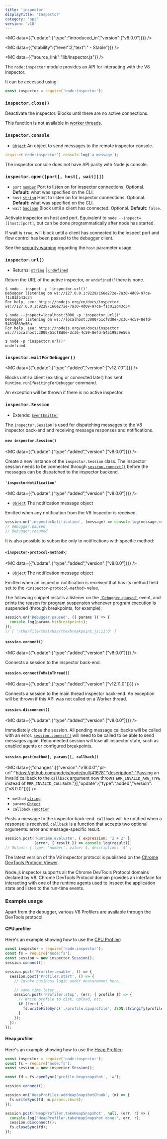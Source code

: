 ```yaml
---
title: 'inspector'
displayTitle: 'Inspector'
category: 'api'
version: 'v18'
---
```


<MC data={{"update":{"type":"introduced_in","version":["v8.0.0"]}}} />

<MC data={{"stability":{"level":2,"text":" - Stable"}}} />

<MC data={{"source_link":"lib/inspector.js"}} />

The `node:inspector` module provides an API for interacting with the V8
inspector.

It can be accessed using:

```js
const inspector = require('node:inspector');
```

### <Tag tag="M" /> `inspector.close()`

Deactivate the inspector. Blocks until there are no active connections.

This function is not available in [worker threads][].

### <Tag tag="M" /> `inspector.console`

* [`Object`](https://developer.mozilla.org/en-US/docs/Web/JavaScript/Reference/Global_Objects/Object) An object to send messages to the remote inspector console.

```js
require('node:inspector').console.log('a message');
```

The inspector console does not have API parity with Node.js
console.

### <Tag tag="M" /> `inspector.open([port[, host[, wait]]])`

* `port` [`number`](https://developer.mozilla.org/en-US/docs/Web/JavaScript/Data_structures#Number_type) Port to listen on for inspector connections. Optional.
  **Default:** what was specified on the CLI.
* `host` [`string`](https://developer.mozilla.org/en-US/docs/Web/JavaScript/Data_structures#String_type) Host to listen on for inspector connections. Optional.
  **Default:** what was specified on the CLI.
* `wait` [`boolean`](https://developer.mozilla.org/en-US/docs/Web/JavaScript/Data_structures#Boolean_type) Block until a client has connected. Optional.
  **Default:** `false`.

Activate inspector on host and port. Equivalent to
`node --inspect=[[host:]port]`, but can be done programmatically after node has
started.

If wait is `true`, will block until a client has connected to the inspect port
and flow control has been passed to the debugger client.

See the [security warning][] regarding the `host`
parameter usage.

### <Tag tag="M" /> `inspector.url()`

* Returns: [`string`](https://developer.mozilla.org/en-US/docs/Web/JavaScript/Data_structures#String_type) | [`undefined`](https://developer.mozilla.org/en-US/docs/Web/JavaScript/Data_structures#Undefined_type)

Return the URL of the active inspector, or `undefined` if there is none.

```console
$ node --inspect -p 'inspector.url()'
Debugger listening on ws://127.0.0.1:9229/166e272e-7a30-4d09-97ce-f1c012b43c34
For help, see: https://nodejs.org/en/docs/inspector
ws://127.0.0.1:9229/166e272e-7a30-4d09-97ce-f1c012b43c34

$ node --inspect=localhost:3000 -p 'inspector.url()'
Debugger listening on ws://localhost:3000/51cf8d0e-3c36-4c59-8efd-54519839e56a
For help, see: https://nodejs.org/en/docs/inspector
ws://localhost:3000/51cf8d0e-3c36-4c59-8efd-54519839e56a

$ node -p 'inspector.url()'
undefined
```

### <Tag tag="M" /> `inspector.waitForDebugger()`

<MC data={{"update":{"type":"added","version":["v12.7.0"]}}} />

Blocks until a client (existing or connected later) has sent
`Runtime.runIfWaitingForDebugger` command.

An exception will be thrown if there is no active inspector.

### <Tag tag="C" /> `inspector.Session`

* Extends: [`EventEmitter`](/api/events#eventemitter)

The `inspector.Session` is used for dispatching messages to the V8 inspector
back-end and receiving message responses and notifications.

#### <Tag tag="M" /> `new inspector.Session()`

<MC data={{"update":{"type":"added","version":["v8.0.0"]}}} />

Create a new instance of the `inspector.Session` class. The inspector session
needs to be connected through [`session.connect()`][] before the messages
can be dispatched to the inspector backend.

#### <Tag tag="E" /> `'inspectorNotification'`

<MC data={{"update":{"type":"added","version":["v8.0.0"]}}} />

* [`Object`](https://developer.mozilla.org/en-US/docs/Web/JavaScript/Reference/Global_Objects/Object) The notification message object

Emitted when any notification from the V8 Inspector is received.

```js
session.on('inspectorNotification', (message) => console.log(message.method));
// Debugger.paused
// Debugger.resumed
```

It is also possible to subscribe only to notifications with specific method:

#### <Tag tag="E" /> `<inspector-protocol-method>`;

<MC data={{"update":{"type":"added","version":["v8.0.0"]}}} />

* [`Object`](https://developer.mozilla.org/en-US/docs/Web/JavaScript/Reference/Global_Objects/Object) The notification message object

Emitted when an inspector notification is received that has its method field set
to the `<inspector-protocol-method>` value.

The following snippet installs a listener on the [`'Debugger.paused'`][]
event, and prints the reason for program suspension whenever program
execution is suspended (through breakpoints, for example):

```js
session.on('Debugger.paused', ({ params }) => {
  console.log(params.hitBreakpoints);
});
// [ '/the/file/that/has/the/breakpoint.js:11:0' ]
```

#### <Tag tag="M" /> `session.connect()`

<MC data={{"update":{"type":"added","version":["v8.0.0"]}}} />

Connects a session to the inspector back-end.

#### <Tag tag="M" /> `session.connectToMainThread()`

<MC data={{"update":{"type":"added","version":["v12.11.0"]}}} />

Connects a session to the main thread inspector back-end. An exception will
be thrown if this API was not called on a Worker thread.

#### <Tag tag="M" /> `session.disconnect()`

<MC data={{"update":{"type":"added","version":["v8.0.0"]}}} />

Immediately close the session. All pending message callbacks will be called
with an error. [`session.connect()`][] will need to be called to be able to send
messages again. Reconnected session will lose all inspector state, such as
enabled agents or configured breakpoints.

#### <Tag tag="M" /> `session.post(method[, params][, callback])`

<MC data={{"changes":[{"version":"v18.0.0","pr-url":"https://github.com/nodejs/node/pull/41678","description":"Passing an invalid callback to the `callback` argument now throws `ERR_INVALID_ARG_TYPE` instead of `ERR_INVALID_CALLBACK`."}],"update":{"type":"added","version":["v8.0.0"]}}} />

* `method` [`string`](https://developer.mozilla.org/en-US/docs/Web/JavaScript/Data_structures#String_type)
* `params` [`Object`](https://developer.mozilla.org/en-US/docs/Web/JavaScript/Reference/Global_Objects/Object)
* `callback` [`Function`](https://developer.mozilla.org/en-US/docs/Web/JavaScript/Reference/Global_Objects/Function)

Posts a message to the inspector back-end. `callback` will be notified when
a response is received. `callback` is a function that accepts two optional
arguments: error and message-specific result.

```js
session.post('Runtime.evaluate', { expression: '2 + 2' },
             (error, { result }) => console.log(result));
// Output: { type: 'number', value: 4, description: '4' }
```

The latest version of the V8 inspector protocol is published on the
[Chrome DevTools Protocol Viewer][].

Node.js inspector supports all the Chrome DevTools Protocol domains declared
by V8. Chrome DevTools Protocol domain provides an interface for interacting
with one of the runtime agents used to inspect the application state and listen
to the run-time events.

### Example usage

Apart from the debugger, various V8 Profilers are available through the DevTools
protocol.

#### CPU profiler

Here's an example showing how to use the [CPU Profiler][]:

```js
const inspector = require('node:inspector');
const fs = require('node:fs');
const session = new inspector.Session();
session.connect();

session.post('Profiler.enable', () => {
  session.post('Profiler.start', () => {
    // Invoke business logic under measurement here...

    // some time later...
    session.post('Profiler.stop', (err, { profile }) => {
      // Write profile to disk, upload, etc.
      if (!err) {
        fs.writeFileSync('./profile.cpuprofile', JSON.stringify(profile));
      }
    });
  });
});
```

#### Heap profiler

Here's an example showing how to use the [Heap Profiler][]:

```js
const inspector = require('node:inspector');
const fs = require('node:fs');
const session = new inspector.Session();

const fd = fs.openSync('profile.heapsnapshot', 'w');

session.connect();

session.on('HeapProfiler.addHeapSnapshotChunk', (m) => {
  fs.writeSync(fd, m.params.chunk);
});

session.post('HeapProfiler.takeHeapSnapshot', null, (err, r) => {
  console.log('HeapProfiler.takeHeapSnapshot done:', err, r);
  session.disconnect();
  fs.closeSync(fd);
});
```

[CPU Profiler]: https://chromedevtools.github.io/devtools-protocol/v8/Profiler
[Chrome DevTools Protocol Viewer]: https://chromedevtools.github.io/devtools-protocol/v8/
[Heap Profiler]: https://chromedevtools.github.io/devtools-protocol/v8/HeapProfiler
[`'Debugger.paused'`]: https://chromedevtools.github.io/devtools-protocol/v8/Debugger#event-paused
[`session.connect()`]: #sessionconnect
[security warning]: (/api/cli#warning-binding-inspector-to-a-public-ipport-combination-is-insecure)
[worker threads]: worker_threads.md
